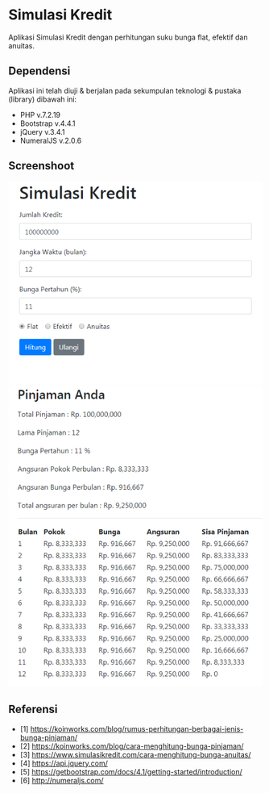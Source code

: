 # Simulasi Kredit
Aplikasi Simulasi Kredit dengan perhitungan suku bunga flat, efektif dan anuitas.


## Dependensi
Aplikasi ini telah diuji & berjalan pada sekumpulan teknologi & pustaka (library) dibawah ini:

- PHP v.7.2.19
- Bootstrap v.4.4.1
- jQuery v.3.4.1
- NumeralJS v.2.0.6


## Screenshoot
![Image Preview 1](https://github.com/Avsholeh/simulasi-kredit/blob/master/assets/preview1.PNG)
![Image Preview 1](https://github.com/Avsholeh/simulasi-kredit/blob/master/assets/preview2.PNG)


## Referensi
- [1] https://koinworks.com/blog/rumus-perhitungan-berbagai-jenis-bunga-pinjaman/
- [2] https://koinworks.com/blog/cara-menghitung-bunga-pinjaman/
- [3] https://www.simulasikredit.com/cara-menghitung-bunga-anuitas/
- [4] https://api.jquery.com/
- [5] https://getbootstrap.com/docs/4.1/getting-started/introduction/
- [6] http://numeraljs.com/ 
